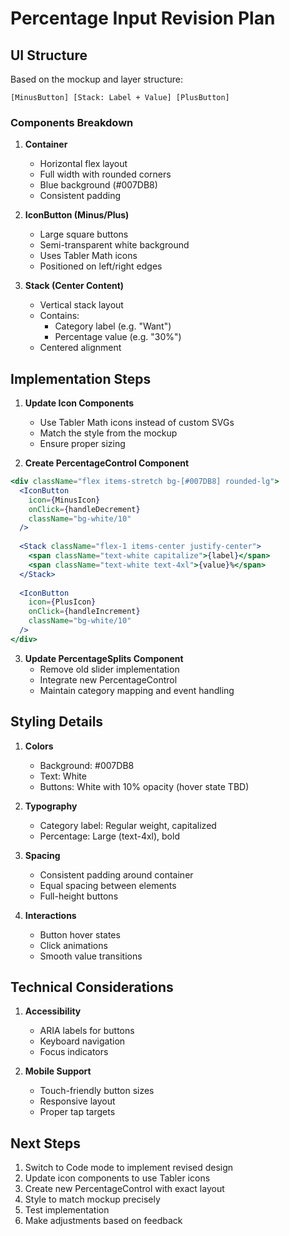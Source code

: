 # Percentage Input Revision Plan

## UI Structure
Based on the mockup and layer structure:

```
[MinusButton] [Stack: Label + Value] [PlusButton]
```

### Components Breakdown

1. **Container**
   - Horizontal flex layout
   - Full width with rounded corners
   - Blue background (#007DB8)
   - Consistent padding

2. **IconButton (Minus/Plus)**
   - Large square buttons
   - Semi-transparent white background
   - Uses Tabler Math icons
   - Positioned on left/right edges

3. **Stack (Center Content)**
   - Vertical stack layout
   - Contains:
     * Category label (e.g. "Want")
     * Percentage value (e.g. "30%")
   - Centered alignment

## Implementation Steps

1. **Update Icon Components**
   - Use Tabler Math icons instead of custom SVGs
   - Match the style from the mockup
   - Ensure proper sizing

2. **Create PercentageControl Component**
```jsx
<div className="flex items-stretch bg-[#007DB8] rounded-lg">
  <IconButton
    icon={MinusIcon}
    onClick={handleDecrement}
    className="bg-white/10"
  />
  
  <Stack className="flex-1 items-center justify-center">
    <span className="text-white capitalize">{label}</span>
    <span className="text-white text-4xl">{value}%</span>
  </Stack>
  
  <IconButton
    icon={PlusIcon}
    onClick={handleIncrement}
    className="bg-white/10"
  />
</div>
```

3. **Update PercentageSplits Component**
   - Remove old slider implementation
   - Integrate new PercentageControl
   - Maintain category mapping and event handling

## Styling Details

1. **Colors**
   - Background: #007DB8
   - Text: White
   - Buttons: White with 10% opacity (hover state TBD)

2. **Typography**
   - Category label: Regular weight, capitalized
   - Percentage: Large (text-4xl), bold

3. **Spacing**
   - Consistent padding around container
   - Equal spacing between elements
   - Full-height buttons

4. **Interactions**
   - Button hover states
   - Click animations
   - Smooth value transitions

## Technical Considerations

1. **Accessibility**
   - ARIA labels for buttons
   - Keyboard navigation
   - Focus indicators

2. **Mobile Support**
   - Touch-friendly button sizes
   - Responsive layout
   - Proper tap targets

## Next Steps

1. Switch to Code mode to implement revised design
2. Update icon components to use Tabler icons
3. Create new PercentageControl with exact layout
4. Style to match mockup precisely
5. Test implementation
6. Make adjustments based on feedback